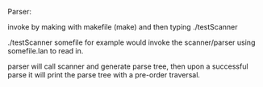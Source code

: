 Parser:

invoke by making with makefile (make) and then typing ./testScanner <someinputfileendinginlanextension>

./testScanner somefile for example would invoke the scanner/parser using somefile.lan to read in.

parser will call scanner and generate parse tree, then upon a successful parse it will print the parse tree with a pre-order traversal.
